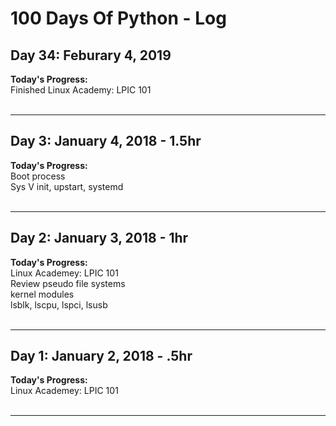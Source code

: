 <!-- 
## Day N: January N, 2018 - Nhr
**Today's Progress:**  
**Thoughts:**  
**Link to work:**  
<br><br>

---
-->

# 100 Days Of Python - Log

## Day 34: Feburary 4, 2019
**Today's Progress:**  
Finished Linux Academy: LPIC 101
<br><br>

---
## Day 3: January 4, 2018 - 1.5hr
**Today's Progress:**  
Boot process  
Sys V init, upstart, systemd 
<br><br>

---
## Day 2: January 3, 2018 - 1hr
**Today's Progress:**  
Linux Academey: LPIC 101  
Review pseudo file systems  
kernel modules  
lsblk, lscpu, lspci, lsusb
<br><br>

---
## Day 1: January 2, 2018 - .5hr
**Today's Progress:**  
Linux Academey: LPIC 101
<br><br>

---
